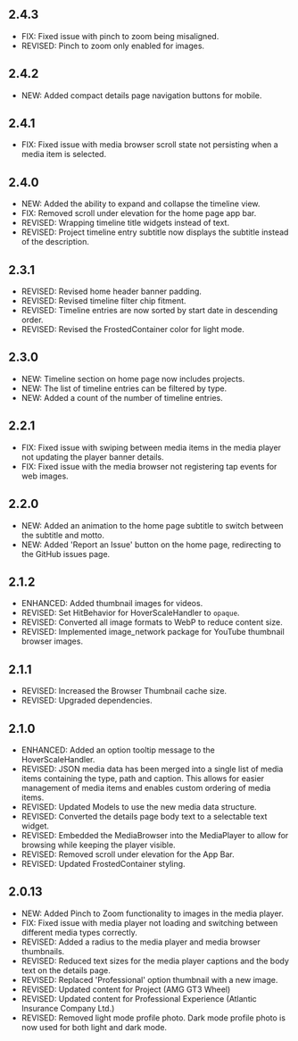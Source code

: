 ## 2.4.3

- FIX: Fixed issue with pinch to zoom being misaligned.
- REVISED: Pinch to zoom only enabled for images.

## 2.4.2

- NEW: Added compact details page navigation buttons for mobile.

## 2.4.1

- FIX: Fixed issue with media browser scroll state not persisting when a media item is selected.

## 2.4.0

- NEW: Added the ability to expand and collapse the timeline view.
- FIX: Removed scroll under elevation for the home page app bar.
- REVISED: Wrapping timeline title widgets instead of text.
- REVISED: Project timeline entry subtitle now displays the subtitle instead of the description.

## 2.3.1

- REVISED: Revised home header banner padding.
- REVISED: Revised timeline filter chip fitment.
- REVISED: Timeline entries are now sorted by start date in descending order.
- REVISED: Revised the FrostedContainer color for light mode.

## 2.3.0

- NEW: Timeline section on home page now includes projects.
- NEW: The list of timeline entries can be filtered by type.
- NEW: Added a count of the number of timeline entries.

## 2.2.1

- FIX: Fixed issue with swiping between media items in the media player not updating the player banner details.
- FIX: Fixed issue with the media browser not registering tap events for web images.

## 2.2.0

- NEW: Added an animation to the home page subtitle to switch between the subtitle and motto.
- NEW: Added 'Report an Issue' button on the home page, redirecting to the GitHub issues page.

## 2.1.2

- ENHANCED: Added thumbnail images for videos.
- REVISED: Set HitBehavior for HoverScaleHandler to `opaque`.
- REVISED: Converted all image formats to WebP to reduce content size.
- REVISED: Implemented image_network package for YouTube thumbnail browser images.

## 2.1.1

- REVISED: Increased the Browser Thumbnail cache size.
- REVISED: Upgraded dependencies.

## 2.1.0

- ENHANCED: Added an option tooltip message to the HoverScaleHandler.
- REVISED: JSON media data has been merged into a single list of media items containing the type, path and caption. This allows for easier management of media items and enables custom ordering of media items.
- REVISED: Updated Models to use the new media data structure.
- REVISED: Converted the details page body text to a selectable text widget.
- REVISED: Embedded the MediaBrowser into the MediaPlayer to allow for browsing while keeping the player visible.
- REVISED: Removed scroll under elevation for the App Bar.
- REVISED: Updated FrostedContainer styling.

## 2.0.13

- NEW: Added Pinch to Zoom functionality to images in the media player.
- FIX: Fixed issue with media player not loading and switching between different media types correctly.
- REVISED: Added a radius to the media player and media browser thumbnails.
- REVISED: Reduced text sizes for the media player captions and the body text on the details page.
- REVISED: Replaced 'Professional' option thumbnail with a new image.
- REVISED: Updated content for Project (AMG GT3 Wheel)
- REVISED: Updated content for Professional Experience (Atlantic Insurance Company Ltd.)
- REVISED: Removed light mode profile photo. Dark mode profile photo is now used for both light and dark mode.
